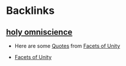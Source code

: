 
# Backlinks
## [holy omniscience](<holy omniscience.md>)
- Here are some [Quotes](<Quotes.md>) from [Facets of Unity](<Facets of Unity.md>)

- [Facets of Unity](<Facets of Unity.md>)

